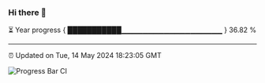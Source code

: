 ### Hi there 👋

⏳ Year progress { ███████████▁▁▁▁▁▁▁▁▁▁▁▁▁▁▁▁▁▁▁ } 36.82 %

---

⏰ Updated on Tue, 14 May 2024 18:23:05 GMT

![Progress Bar CI](https://github.com/ZhaoGui/ZhaoGui/workflows/Progress%20Bar%20CI/badge.svg)
